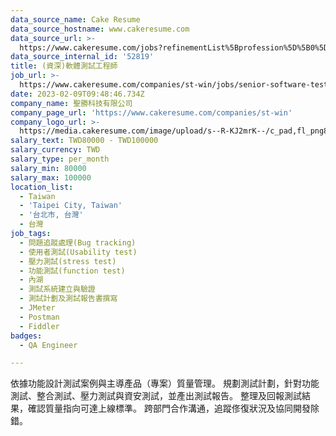 ```yaml
---
data_source_name: Cake Resume
data_source_hostname: www.cakeresume.com
data_source_url: >-
  https://www.cakeresume.com/jobs?refinementList%5Bprofession%5D%5B0%5D=engineering_qa-engineer&refinementList%5Bsalary_type%5D=per_month&refinementList%5Bsalary_currency%5D=TWD&range%5Bsalary_range%5D%5Bmax%5D=600000
data_source_internal_id: '52819'
title: (資深)軟體測試工程師
job_url: >-
  https://www.cakeresume.com/companies/st-win/jobs/senior-software-test-engineer-baf972
date: 2023-02-09T09:48:46.734Z
company_name: 聖勝科技有限公司
company_page_url: 'https://www.cakeresume.com/companies/st-win'
company_logo_url: >-
  https://media.cakeresume.com/image/upload/s--R-KJ2mrK--/c_pad,fl_png8,h_200,w_200/v1653966672/dzaoctwnfg2rfur7y4am.png
salary_text: TWD80000 - TWD100000
salary_currency: TWD
salary_type: per_month
salary_min: 80000
salary_max: 100000
location_list:
  - Taiwan
  - 'Taipei City, Taiwan'
  - '台北市, 台灣'
  - 台灣
job_tags:
  - 問題追蹤處理(Bug tracking)
  - 使用者測試(Usability test)
  - 壓力測試(stress test)
  - 功能測試(function test)
  - 內湖
  - 測試系統建立與驗證
  - 測試計劃及測試報告書撰寫
  - JMeter
  - Postman
  - Fiddler
badges:
  - QA Engineer

---
```


依據功能設計測試案例與主導產品（專案）質量管理。 規劃測試計劃，針對功能測試、整合測試、壓力測試與資安測試，並產出測試報告。 整理及回報測試結果，確認質量指向可達上線標準。 跨部門合作溝通，追蹤俢復狀況及協同開發除錯。